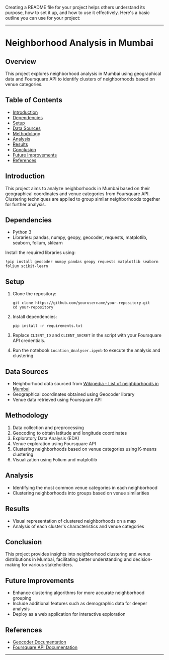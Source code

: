 Creating a README file for your project helps others understand its purpose, how to set it up, and how to use it effectively. Here's a basic outline you can use for your project:

---

# Neighborhood Analysis in Mumbai

## Overview
This project explores neighborhood analysis in Mumbai using geographical data and Foursquare API to identify clusters of neighborhoods based on venue categories.

## Table of Contents
- [Introduction](#introduction)
- [Dependencies](#dependencies)
- [Setup](#setup)
- [Data Sources](#data-sources)
- [Methodology](#methodology)
- [Analysis](#analysis)
- [Results](#results)
- [Conclusion](#conclusion)
- [Future Improvements](#future-improvements)
- [References](#references)

## Introduction
This project aims to analyze neighborhoods in Mumbai based on their geographical coordinates and venue categories from Foursquare API. Clustering techniques are applied to group similar neighborhoods together for further analysis.

## Dependencies
- Python 3
- Libraries: pandas, numpy, geopy, geocoder, requests, matplotlib, seaborn, folium, sklearn

Install the required libraries using:
```
!pip install geocoder numpy pandas geopy requests matplotlib seaborn folium scikit-learn
```

## Setup
1. Clone the repository:
   ```
   git clone https://github.com/yourusername/your-repository.git
   cd your-repository
   ```

2. Install dependencies:
   ```
   pip install -r requirements.txt
   ```

3. Replace `CLIENT_ID` and `CLIENT_SECRET` in the script with your Foursquare API credentials.

4. Run the notebook `Location_Analyser.ipynb` to execute the analysis and clustering.

## Data Sources
- Neighborhood data sourced from [Wikipedia - List of neighborhoods in Mumbai](https://en.wikipedia.org/wiki/List_of_neighbourhoods_in_Mumbai)
- Geographical coordinates obtained using Geocoder library
- Venue data retrieved using Foursquare API

## Methodology
1. Data collection and preprocessing
2. Geocoding to obtain latitude and longitude coordinates
3. Exploratory Data Analysis (EDA)
4. Venue exploration using Foursquare API
5. Clustering neighborhoods based on venue categories using K-means clustering
6. Visualization using Folium and matplotlib

## Analysis
- Identifying the most common venue categories in each neighborhood
- Clustering neighborhoods into groups based on venue similarities

## Results
- Visual representation of clustered neighborhoods on a map
- Analysis of each cluster's characteristics and venue categories

## Conclusion
This project provides insights into neighborhood clustering and venue distributions in Mumbai, facilitating better understanding and decision-making for various stakeholders.

## Future Improvements
- Enhance clustering algorithms for more accurate neighborhood grouping
- Include additional features such as demographic data for deeper analysis
- Deploy as a web application for interactive exploration

## References
- [Geocoder Documentation](https://geocoder.readthedocs.io/)
- [Foursquare API Documentation](https://developer.foursquare.com/docs/api)

---
